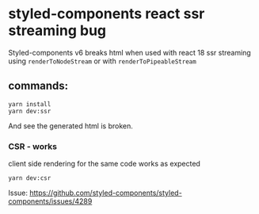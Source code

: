 # styled-components react ssr streaming bug

Styled-components v6 breaks html when used with react 18 ssr streaming using `renderToNodeStream` or with `renderToPipeableStream`

## commands:

```
yarn install
yarn dev:ssr
```

And see the generated html is broken.

### CSR - works

client side rendering for the same code works as expected

```
yarn dev:csr
```

Issue: https://github.com/styled-components/styled-components/issues/4289
